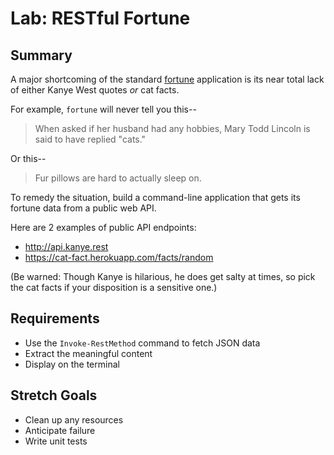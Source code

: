 # Lab: RESTful Fortune

## Summary
A major shortcoming of the standard [fortune](https://en.wikipedia.org/wiki/Fortune_(Unix))
application is its near total lack of either Kanye West 
quotes _or_ cat facts.

For example, `fortune` will never tell you this--
> When asked if her husband had any hobbies, Mary Todd 
> Lincoln is said to have replied "cats."

Or this--
> Fur pillows are hard to actually sleep on.


To remedy the situation, build a command-line application
that gets its fortune data from a public web API.  

Here are 2 examples of public API endpoints:
* http://api.kanye.rest
* https://cat-fact.herokuapp.com/facts/random

(Be warned: Though Kanye is hilarious, he does get salty 
at times, so pick the cat facts if your disposition
is a sensitive one.)


## Requirements
* Use the `Invoke-RestMethod` command to fetch JSON data
* Extract the meaningful content 
* Display on the terminal


## Stretch Goals
* Clean up any resources
* Anticipate failure
* Write unit tests

